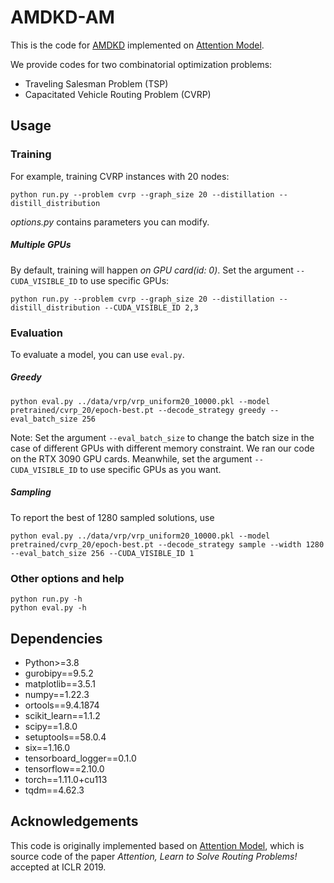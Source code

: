 # AMDKD-AM

This is the code for [AMDKD](https://arxiv.org/abs/2210.07686) implemented on [Attention Model](https://github.com/wouterkool/attention-learn-to-route).

We provide codes for two combinatorial optimization problems:

- Traveling Salesman Problem (TSP)
- Capacitated Vehicle Routing Problem (CVRP)

## Usage

### Training

For example, training CVRP instances with 20 nodes:

```
python run.py --problem cvrp --graph_size 20 --distillation --distill_distribution
```

_options.py_ contains parameters you can modify.

##### Multiple GPUs
By default, training will happen *on GPU card(id: 0)*.
Set the argument `--CUDA_VISIBLE_ID` to use specific GPUs:

```
python run.py --problem cvrp --graph_size 20 --distillation --distill_distribution --CUDA_VISIBLE_ID 2,3
```

### Evaluation
To evaluate a model, you can use `eval.py`.

##### Greedy

```
python eval.py ../data/vrp/vrp_uniform20_10000.pkl --model pretrained/cvrp_20/epoch-best.pt --decode_strategy greedy --eval_batch_size 256
```

Note: Set the argument `--eval_batch_size` to change the batch size in the case of different GPUs with different memory constraint. We ran our code on the RTX 3090 GPU cards. Meanwhile, set the argument `--CUDA_VISIBLE_ID` to use specific GPUs as you want.

##### Sampling

To report the best of 1280 sampled solutions, use

```
python eval.py ../data/vrp/vrp_uniform20_10000.pkl --model pretrained/cvrp_20/epoch-best.pt --decode_strategy sample --width 1280 --eval_batch_size 256 --CUDA_VISIBLE_ID 1
```

### Other options and help
```
python run.py -h
python eval.py -h
```
## Dependencies

- Python>=3.8
- gurobipy==9.5.2
- matplotlib==3.5.1
- numpy==1.22.3
- ortools==9.4.1874
- scikit_learn==1.1.2
- scipy==1.8.0
- setuptools==58.0.4
- six==1.16.0
- tensorboard_logger==0.1.0
- tensorflow==2.10.0
- torch==1.11.0+cu113
- tqdm==4.62.3

## Acknowledgements

This code is originally implemented based on [Attention Model](https://github.com/wouterkool/attention-learn-to-route), which is source code of the paper _Attention, Learn to Solve Routing Problems!_ accepted at ICLR 2019.
